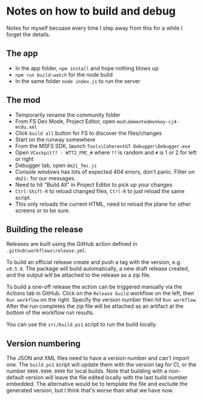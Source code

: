 # Notes on how to build and debug

Notes for myself becuase every time I step away from this for a while I forget the details.

## The app

* In the app folder, `npm install` and hope nothing blows up
* `npm run build:watch` for the node build
* In the same folder `node index.js` to run the server

## The mod

* Temporarily rename the community folder
* From FS Dev Mode, Project Editor, open `mod\dementedmonkey-cj4-mcdu.xml`
* Click `build all` button for FS to discover the files/changes
* Start on the runway somewhere
* From the MSFS SDK, launch `Tools\CoherentGT Debugger\Debugger.exe`
* Open `VCockpit?? - WTT2_FMC_#` where `??` is random and `#` is 1 or 2 for left or right
* Debugger tab, open `dm21_fmc.js`
* Console windows has lots of expected 404 errors, don't panic.  Filter on `dm21:` for our messages.
* Need to hit "Build All" in Project Editor to pick up your changes
* `Ctrl-Shift-R` to reload changed files, `Ctrl-R` to just reload the same script.
* This only reloads the current HTML, need to reload the plane for other screens or to be sure.

## Building the release

Releases are built using the GitHub action defined in `.github\workflows\release.yml`.

To build an official release create and push a tag with the version,
e.g. `v0.5.0`.   The package will build automatically, a new draft release created,
and the output will be attached to the release as a zip file.

To build a one-off release the action can be triggered manually via the Actions
tab in GitHub. Click on the `Release build` workflow on the left, then `Run workflow`
on the right. Specify the version number then hit `Run workflow`. After the run completes
the zip file will be attached as an artifact at the bottom of the workflow run results.

You can use the `src/build.ps1` script to run the build locally.

## Version numbering
The JSON and XML files need to have a version number and can't import one.   The `build.ps1`
script will update them with the version tag for CI, or the number `9999.9999.9999` for local
builds.   Note that building with a non-default version will leave the file edited locally with
the last build number embedded.   The alternative would be to template the file and exclude the
generated version, but I think that's worse than what we have now.

